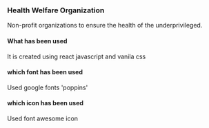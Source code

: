### Health Welfare Organization
Non-profit organizations to ensure the health of the underprivileged.

#### What has been used
It is created using react javascript and vanila css

#### which font has been used
Used google fonts 'poppins'

#### which icon has been used
Used font awesome icon
